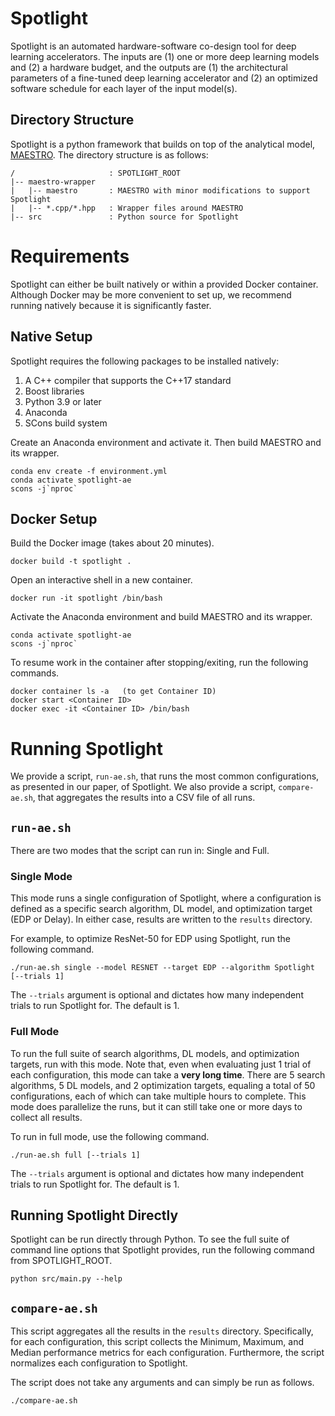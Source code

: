 # Spotlight
Spotlight is an automated hardware-software co-design tool for deep learning
accelerators.  The inputs are (1) one or more deep learning models and (2) a
hardware budget, and the outputs are (1) the architectural parameters of a
fine-tuned deep learning accelerator and (2) an optimized software schedule for
each layer of the input model(s).

## Directory Structure
Spotlight is a python framework that builds on top of the analytical model,
[MAESTRO](https://maestro.ece.gatech.edu/).  The directory structure is as
follows:
```
/                     : SPOTLIGHT_ROOT
|-- maestro-wrapper
|   |-- maestro       : MAESTRO with minor modifications to support Spotlight
|   |-- *.cpp/*.hpp   : Wrapper files around MAESTRO
|-- src               : Python source for Spotlight
```

# Requirements
Spotlight can either be built natively or within a provided Docker container.
Although Docker may be more convenient to set up, we recommend running natively
because it is significantly faster.

## Native Setup
Spotlight requires the following packages to be installed natively:
1. A C++ compiler that supports the C++17 standard
2. Boost libraries
3. Python 3.9 or later
4. Anaconda
5. SCons build system

Create an Anaconda environment and activate it.  Then build MAESTRO and its
wrapper.
```
conda env create -f environment.yml
conda activate spotlight-ae
scons -j`nproc`
```

## Docker Setup
Build the Docker image (takes about 20 minutes).
```
docker build -t spotlight .
```

Open an interactive shell in a new container.
```
docker run -it spotlight /bin/bash
```

Activate the Anaconda environment and build MAESTRO and its wrapper.
```
conda activate spotlight-ae
scons -j`nproc`
```

To resume work in the container after stopping/exiting, run the following
commands.
```
docker container ls -a   (to get Container ID)
docker start <Container ID>
docker exec -it <Container ID> /bin/bash
```

# Running Spotlight
We provide a script, `run-ae.sh`, that runs the most common configurations, as
presented in our paper, of Spotlight.  We also provide a script,
`compare-ae.sh`, that aggregates the results into a CSV file of all runs.

## `run-ae.sh`
There are two modes that the script can run in: Single and Full.

### Single Mode
This mode runs a single configuration of Spotlight, where a configuration is
defined as a specific search algorithm, DL model, and optimization target (EDP
or Delay).  In either case, results are written to the `results` directory.

For example, to optimize ResNet-50 for EDP using Spotlight, run the following
command.
```
./run-ae.sh single --model RESNET --target EDP --algorithm Spotlight [--trials 1]
```

The `--trials` argument is optional and dictates how many independent trials to
run Spotlight for.  The default is 1.

### Full Mode
To run the full suite of search algorithms, DL models, and optimization targets,
run with this mode.  Note that, even when evaluating just 1 trial of each
configuration, this mode can take a **very long time**.  There are 5 search
algorithms, 5 DL models, and 2 optimization targets, equaling a total of 50
configurations, each of which can take multiple hours to complete.  This mode
does parallelize the runs, but it can still take one or more days to collect all
results.

To run in full mode, use the following command.
```
./run-ae.sh full [--trials 1]
```
The `--trials` argument is optional and dictates how many independent trials to
run Spotlight for.  The default is 1.

## Running Spotlight Directly
Spotlight can be run directly through Python.  To see the full suite of command
line options that Spotlight provides, run the following command from
SPOTLIGHT_ROOT.
```
python src/main.py --help
```

## `compare-ae.sh`
This script aggregates all the results in the `results` directory.
Specifically, for each configuration, this script collects the Minimum, Maximum,
and Median performance metrics for each configuration.  Furthermore, the script
normalizes each configuration to Spotlight.

The script does not take any arguments and can simply be run as follows.
```
./compare-ae.sh
```